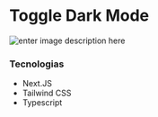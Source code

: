 # Toggle Dark Mode


![enter image description here](https://media.giphy.com/media/v1.Y2lkPTc5MGI3NjExOGd4cWVvem5ldTlvcjdrMXFrYmkxMGM0eWFzemp1ZzkwejZheW5xcyZlcD12MV9pbnRlcm5hbF9naWZfYnlfaWQmY3Q9Zw/FfGEUBX0X0cDOe9imE/giphy.gif)


### Tecnologias

- Next.JS
- Tailwind CSS
- Typescript



